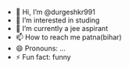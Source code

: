 - 👋 Hi, I’m @durgeshkr991
- 👀 I’m interested in studing 
- 🌱 I’m currently a jee aspirant
- 📫 How to reach me patna(bihar)
- 😄 Pronouns: ...
- ⚡ Fun fact: funny 

<!---
durgeshkr991/durgeshkr991 is a ✨ special ✨ repository because its `README.md` (this file) appears on your GitHub profile.
You can click the Preview link to take a look at your changes.
--->
